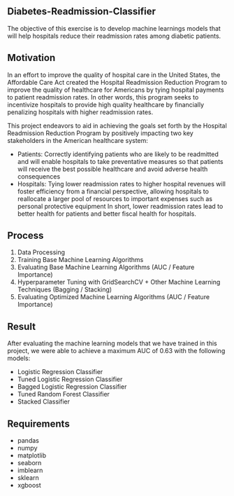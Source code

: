 ## Diabetes-Readmission-Classifier

The objective of this exercise is to develop machine learnings models that will help hospitals reduce their readmission rates among diabetic patients.

## Motivation

In an effort to improve the quality of hospital care in the United States, the Affordable Care Act created the Hospital Readmission Reduction Program to improve the quality of healthcare for Americans by tying hospital payments to patient readmission rates. In other words, this program seeks to incentivize hospitals to provide high quality healthcare by financially penalizing hospitals with higher readmission rates.

This project endeavors to aid in achieving the goals set forth by the Hospital Readmission Reduction Program by positively impacting two key stakeholders in the American healthcare system:

- Patients: Correctly identifying patients who are likely to be readmitted and will enable hospitals to take preventative measures so that patients will receive the best possible healthcare and avoid adverse health consequences
- Hospitals: Tying lower readmission rates to higher hospital revenues will foster efficiency from a financial perspective, allowing hospitals to reallocate a larger pool of resources to important expenses such as personal protective equipment
In short, lower readmission rates lead to better health for patients and better fiscal health for hospitals.

## Process

1. Data Processing
2. Training Base Machine Learning Algorithms
3. Evaluating Base Machine Learning Algorithms (AUC / Feature Importance)
4. Hyperparameter Tuning with GridSearchCV + Other Machine Learning Techniques (Bagging / Stacking)
5. Evaluating Optimized Machine Learning Algorithms (AUC / Feature Importance)

## Result 

After evaluating the machine learning models that we have trained in this project, we were able to achieve a maximum AUC of 0.63 with the following models:

- Logistic Regression Classifier
- Tuned Logistic Regression Classifier
- Bagged Logistic Regression Classifier
- Tuned Random Forest Classifier
- Stacked Classifier

## Requirements

- pandas
- numpy 
- matplotlib 
- seaborn 
- imblearn 
- sklearn 
- xgboost

